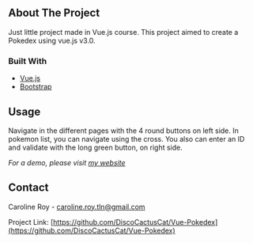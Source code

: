 

<!-- ABOUT THE PROJECT -->
## About The Project

Just little project made in Vue.js course.
This project aimed to create a Pokedex using vue.js v3.0.

### Built With
* [Vue.js](https://vuejs.org/)
* [Bootstrap](https://getbootstrap.com)



<!-- USAGE EXAMPLES -->
## Usage

Navigate in the different pages with the 4 round buttons on left side.
In pokemon list, you can navigate using the cross. You also can enter an ID and validate with the long green button, on right side.


_For a demo, please visit [my website](http://pokedex.caroline-roy.com/)_




<!-- CONTACT -->
## Contact

Caroline Roy - caroline.roy.tln@gmail.com

Project Link: [https://github.com/DiscoCactusCat/Vue-Pokedex](https://github.com/DiscoCactusCat/Vue-Pokedex)


